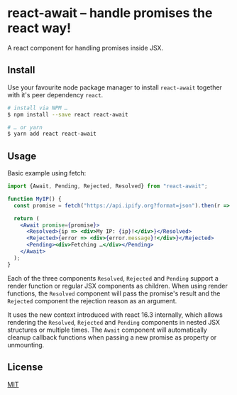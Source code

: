 # react-await – handle promises the react way!

A react component for handling promises inside JSX.

## Install

Use your favourite node package manager to install `react-await` together with
it's peer dependency `react`.

```bash
# install via NPM …
$ npm install --save react react-await

# … or yarn
$ yarn add react react-await
```


## Usage

Basic example using fetch:

```jsx
import {Await, Pending, Rejected, Resolved} from "react-await";

function MyIP() {
  const promise = fetch("https://api.ipify.org?format=json").then(r => r.json());

  return (
    <Await promise={promise}>
      <Resolved>{ip => <div>My IP: {ip}!</div>}</Resolved>
      <Rejected>{error => <div>{error.message}!</div>}</Rejected>
      <Pending><div>Fetching …</div></Pending>
    </Await>
  );
}
```

Each of the three components `Resolved`, `Rejected` and `Pending` support a
render function or regular JSX components as children. When using render
functions, the `Resolved` component will pass the promise's result and the
`Rejected` component the rejection reason as an argument.

It uses the new context introduced with react 16.3 internally, which allows
rendering the `Resolved`, `Rejected` and `Pending` components in nested JSX
structures or multiple times. The `Await` component will automatically cleanup
callback functions when passing a new promise as property or unmounting.

## License
[MIT](https://github.com/lunsdorf/react-await/blob/master/LICENSE.md)
